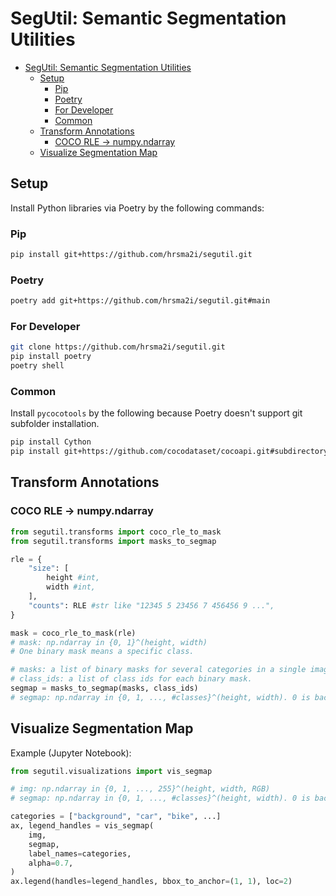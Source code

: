 # SegUtil: Semantic Segmentation Utilities

<!-- TOC -->

- [SegUtil: Semantic Segmentation Utilities](#segutil-semantic-segmentation-utilities)
    - [Setup](#setup)
        - [Pip](#pip)
        - [Poetry](#poetry)
        - [For Developer](#for-developer)
        - [Common](#common)
    - [Transform Annotations](#transform-annotations)
        - [COCO RLE → numpy.ndarray](#coco-rle-→-numpyndarray)
    - [Visualize Segmentation Map](#visualize-segmentation-map)

<!-- /TOC -->

## Setup

Install Python libraries via Poetry by the following commands:

### Pip

```sh
pip install git+https://github.com/hrsma2i/segutil.git
```

### Poetry

```sh
poetry add git+https://github.com/hrsma2i/segutil.git#main
```


### For Developer

```sh
git clone https://github.com/hrsma2i/segutil.git
pip install poetry
poetry shell
```

### Common

Install `pycocotools` by the following because Poetry doesn't support git subfolder installation.

```sh
pip install Cython
pip install git+https://github.com/cocodataset/cocoapi.git#subdirectory=PythonAPI
```

## Transform Annotations

### COCO RLE → numpy.ndarray

```py
from segutil.transforms import coco_rle_to_mask
from segutil.transforms import masks_to_segmap

rle = {
    "size": [
        height #int,
        width #int,
    ],
    "counts": RLE #str like "12345 5 23456 7 456456 9 ...",
}

mask = coco_rle_to_mask(rle)
# mask: np.ndarray in {0, 1}^(height, width)
# One binary mask means a specific class.

# masks: a list of binary masks for several categories in a single image.
# class_ids: a list of class ids for each binary mask.
segmap = masks_to_segmap(masks, class_ids)
# segmap: np.ndarray in {0, 1, ..., #classes}^(height, width). 0 is background.
```

## Visualize Segmentation Map

Example (Jupyter Notebook):

```py
from segutil.visualizations import vis_segmap

# img: np.ndarray in {0, 1, ..., 255}^(height, width, RGB)
# segmap: np.ndarray in {0, 1, ..., #classes}^(height, width). 0 is background.

categories = ["background", "car", "bike", ...]
ax, legend_handles = vis_segmap(
    img,
    segmap,
    label_names=categories,
    alpha=0.7,
)
ax.legend(handles=legend_handles, bbox_to_anchor=(1, 1), loc=2)
```
